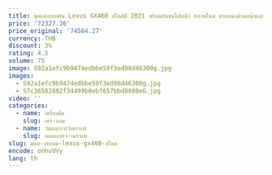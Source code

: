 ```yaml
---
title: ชุดแต่งรอบคัน Lexus GX460 สไตล์ปี 2021 พร้อมกันชนไฟหน้า สภาพใหม่ ตําแหน่งด้านหน้าและด้านหลังสําหรับรถยนต์นิสสัน
price: '72327.36'
price_original: '74564.27'
currency: THB
discount: 3%
rating: 4.5
volume: 75
image: S92a1efc9b9474edbbe59f3ed98d46300g.jpg
images:
  - S92a1efc9b9474edbbe59f3ed98d46300g.jpg
  - S7c36582802f34499b8ebf657bbd8080eG.jpg
video: ''
categories:
  - name: เครื่องมือ
    slug: เคร-องม
  - name: วัดและการวิเคราะห์
    slug: ดและการว-เคราะห
slug: ดแต-งรอบค-lexus-gx460-สไตล
encode: onhvUVy
lang: th
---
```

  